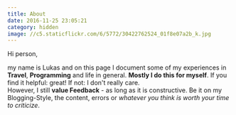 ```yaml
---
title: About
date: 2016-11-25 23:05:21
category: hidden
image: //c5.staticflickr.com/6/5772/30422762524_01f8e07a2b_k.jpg
---
```

Hi person,

my name is Lukas and on this page I document some of my experiences in **Travel**, **Programming** and life in general. **Mostly I do this for myself**. If you find it helpful: great! If not: I don't really care.
<br>However, I still **value Feedback** - as long as it is constructive. Be it on my Blogging-Style, the content, errors or *whatever you think is worth your time to criticize*.